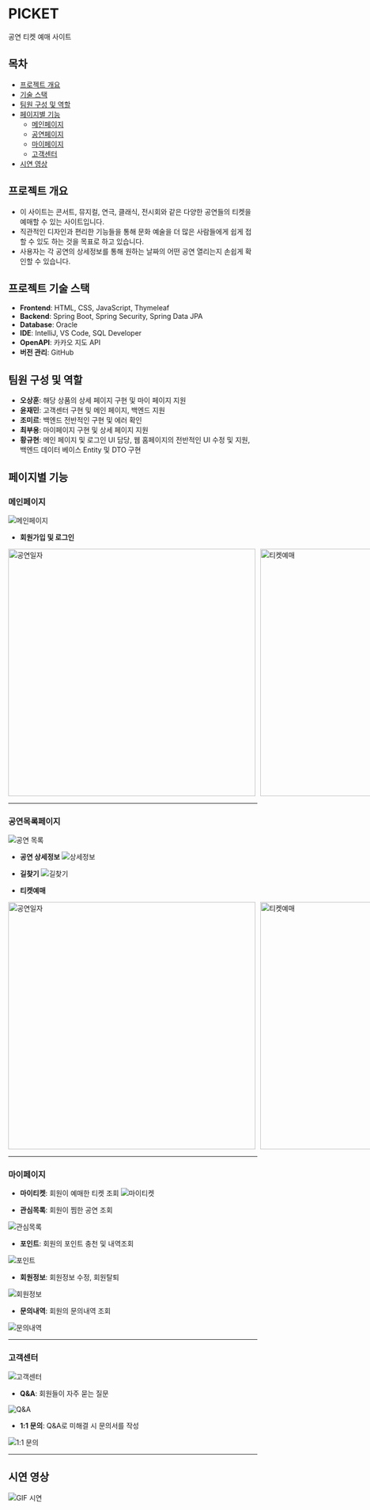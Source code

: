 # PICKET
공연 티켓 예매 사이트

## 목차
- [프로젝트 개요](#프로젝트-개요)
- [기술 스택](#프로젝트-기술-스택)
- [팀원 구성 및 역할](#팀원-구성-및-역할)
- [페이지별 기능](#페이지별-기능)
  - [메인페이지](#메인페이지)
  - [공연페이지](#공연목록페이지)
  - [마이페이지](#마이페이지)
  - [고객센터](#고객센터)
- [시연 영상](#시연-영상)

## 프로젝트 개요
* 이 사이트는 콘서트, 뮤지컬, 연극, 클래식, 전시회와 같은 다양한 공연들의 티켓을 예매할 수 있는 사이트입니다.
* 직관적인 디자인과 편리한 기능들을 통해 문화 예술을 더 많은 사람들에게 쉽게 접할 수 있도 하는 것을 목표로 하고 있습니다.
* 사용자는 각 공연의 상세정보를 통해 원하는 날짜의 어떤 공연 열리는지 손쉽게 확인할 수 있습니다.

## 프로젝트 기술 스택
- **Frontend**: HTML, CSS, JavaScript, Thymeleaf
- **Backend**: Spring Boot, Spring Security, Spring Data JPA
- **Database**: Oracle
- **IDE**: IntelliJ, VS Code, SQL Developer
- **OpenAPI**: 카카오 지도 API
- **버전 관리**: GitHub
  
## 팀원 구성 및 역할
- **오상훈**: 해당 상품의 상세 페이지 구현 및 마이 페이지 지원 
- **윤재민**: 고객센터 구현 및 메인 페이지, 백엔드 지원
- **조미르**: 백엔드 전반적인 구현 및 에러 확인
- **최부용**: 마이페이지 구현 및 상세 페이지 지원
- **황규현**: 메인 페이지 및 로그인 UI 담당, 웹 홈페이지의 전반적인 UI 수정 및 지원,  백엔드 데이터 베이스  Entity 및 DTO 구현 

## 페이지별 기능

### 메인페이지
![메인페이지](https://github.com/Ddonggirim/PICKET/blob/master/README%20%EC%9D%B4%EB%AF%B8%EC%A7%80/%EB%A9%94%EC%9D%B8%ED%8E%98%EC%9D%B4%EC%A7%80.png)
<br>
- **회원가입 및 로그인**
<div style="display: flex;">
    <img src="https://raw.githubusercontent.com/Ddonggirim/PICKET/master/README%20%EC%9D%B4%EB%AF%B8%EC%A7%80/%ED%9A%8C%EC%9B%90%EA%B0%80%EC%9E%85.png" alt="공연일자" width="500" style="margin-right: 10px;" />
    <img src="https://raw.githubusercontent.com/Ddonggirim/PICKET/master/README%20%EC%9D%B4%EB%AF%B8%EC%A7%80/%EB%A1%9C%EA%B7%B8%EC%9D%B8.png" alt="티켓예매" width="500" />
</div>


---

### 공연목록페이지
![공연 목록](https://github.com/Ddonggirim/PICKET/blob/master/README%20%EC%9D%B4%EB%AF%B8%EC%A7%80/%EA%B3%B5%EC%97%B0%ED%8E%98%EC%9D%B4%EC%A7%80.png)
<br>
- **공연 상세정보**
![상세정보](https://github.com/Ddonggirim/PICKET/blob/master/README%20%EC%9D%B4%EB%AF%B8%EC%A7%80/%EA%B3%B5%EC%97%B0%EC%83%81%EC%84%B8%EC%A0%95%EB%B3%B4.png)

- **길찾기**
![길찾기](https://github.com/Ddonggirim/PICKET/blob/master/README%20%EC%9D%B4%EB%AF%B8%EC%A7%80/%EA%B8%B8%EC%B0%BE%EA%B8%B0.png)

- **티켓예매**
<div style="display: flex;">
    <img src="https://raw.githubusercontent.com/Ddonggirim/PICKET/master/README%20%EC%9D%B4%EB%AF%B8%EC%A7%80/%EA%B3%B5%EC%97%B0%EC%9D%BC%EC%9E%90.png" alt="공연일자" width="500" style="margin-right: 10px;" />
    <img src="https://raw.githubusercontent.com/Ddonggirim/PICKET/master/README%20%EC%9D%B4%EB%AF%B8%EC%A7%80/%ED%8B%B0%EC%BC%93%EC%98%88%EB%A7%A4.png" alt="티켓예매" width="500" />
</div>

---

### 마이페이지
- **마이티켓**: 회원이 예매한 티켓 조회
![마이티켓](https://github.com/user-attachments/assets/0f18921e-221b-43de-8b45-c8b69295fa8b)

- **관심목록**: 회원이 찜한 공연 조회

![관심목록](https://github.com/user-attachments/assets/32b78703-4b5d-438a-8865-93252543478c)
<br>
- **포인트**: 회원의 포인트 충천 및 내역조회

![포인트](https://github.com/user-attachments/assets/6f9b328f-6b84-43dc-b693-03458e319b73)
<br>
- **회원정보**: 회원정보 수정, 회원탈퇴

![회원정보](https://github.com/user-attachments/assets/782229f6-ec4b-4ca7-99c2-4e2aa833bc7f)
<br>
- **문의내역**: 회원의 문의내역 조회

![문의내역](https://github.com/user-attachments/assets/bff96a79-3a1d-48d1-b031-d976d969a171)

---

### 고객센터
![고객센터](https://github.com/user-attachments/assets/8af23cd6-1963-41eb-895b-b333351459c6)
<br>
- **Q&A**: 회원들이 자주 묻는 질문

![Q&A](https://github.com/user-attachments/assets/d8e415ca-30dc-41b7-9039-05c9e736be23)
<br>
- **1:1 문의**: Q&A로 미해결 시  문의서를 작성

![1:1 문의](https://github.com/user-attachments/assets/d4049d8b-8779-43e5-8591-05a666bccd38)

---

## 시연 영상
![GIF 시연](https://github.com/user-attachments/assets/7a7d06e1-450f-49e7-9e7d-397df1789496)
